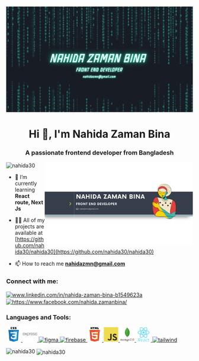 [![MasterHead](https://raw.githubusercontent.com/nahida30/nahida30/main/Banner.png
)](https://github.com/nahida30)

<h1 align="center">Hi 👋, I'm Nahida Zaman Bina</h1>
<h3 align="center">A passionate frontend developer from Bangladesh</h3>
<img align="right" alt="image" width="400" src="https://raw.githubusercontent.com/nahida30/nahida30/main/Banner2.png">


<p align="left"> <img src="https://komarev.com/ghpvc/?username=nahida30&label=Profile%20views&color=0e75b6&style=flat" alt="nahida30" /> </p>

- 🌱 I’m currently learning **React route, Next Js**

- 👨‍💻 All of my projects are available at [https://github.com/nahida30/nahida30](https://github.com/nahida30/nahida30)

- 📫 How to reach me **nahidazmn@gmail.com**

<h3 align="left">Connect with me:</h3>
<p align="left">
<a href="https://linkedin.com/in/www.linkedin.com/in/nahida-zaman-bina-b1549623a" target="blank"><img align="center" src="https://raw.githubusercontent.com/rahuldkjain/github-profile-readme-generator/master/src/images/icons/Social/linked-in-alt.svg" alt="www.linkedin.com/in/nahida-zaman-bina-b1549623a" height="30" width="40" /></a>
<a href="https://fb.com/https://www.facebook.com/nahida.zamanbina/" target="blank"><img align="center" src="https://raw.githubusercontent.com/rahuldkjain/github-profile-readme-generator/master/src/images/icons/Social/facebook.svg" alt="https://www.facebook.com/nahida.zamanbina/" height="30" width="40" /></a>
</p>

<h3 align="left">Languages and Tools:</h3>
<p align="left"> <a href="https://www.w3schools.com/css/" target="_blank" rel="noreferrer"> <img src="https://raw.githubusercontent.com/devicons/devicon/master/icons/css3/css3-original-wordmark.svg" alt="css3" width="40" height="40"/> </a> <a href="https://expressjs.com" target="_blank" rel="noreferrer"> <img src="https://raw.githubusercontent.com/devicons/devicon/master/icons/express/express-original-wordmark.svg" alt="express" width="40" height="40"/> </a> <a href="https://www.figma.com/" target="_blank" rel="noreferrer"> <img src="https://www.vectorlogo.zone/logos/figma/figma-icon.svg" alt="figma" width="40" height="40"/> </a> <a href="https://firebase.google.com/" target="_blank" rel="noreferrer"> <img src="https://www.vectorlogo.zone/logos/firebase/firebase-icon.svg" alt="firebase" width="40" height="40"/> </a> <a href="https://www.w3.org/html/" target="_blank" rel="noreferrer"> <img src="https://raw.githubusercontent.com/devicons/devicon/master/icons/html5/html5-original-wordmark.svg" alt="html5" width="40" height="40"/> </a> <a href="https://developer.mozilla.org/en-US/docs/Web/JavaScript" target="_blank" rel="noreferrer"> <img src="https://raw.githubusercontent.com/devicons/devicon/master/icons/javascript/javascript-original.svg" alt="javascript" width="40" height="40"/> </a> <a href="https://www.mongodb.com/" target="_blank" rel="noreferrer"> <img src="https://raw.githubusercontent.com/devicons/devicon/master/icons/mongodb/mongodb-original-wordmark.svg" alt="mongodb" width="40" height="40"/> </a> <a href="https://reactjs.org/" target="_blank" rel="noreferrer"> <img src="https://raw.githubusercontent.com/devicons/devicon/master/icons/react/react-original-wordmark.svg" alt="react" width="40" height="40"/> </a> <a href="https://tailwindcss.com/" target="_blank" rel="noreferrer"> <img src="https://www.vectorlogo.zone/logos/tailwindcss/tailwindcss-icon.svg" alt="tailwind" width="40" height="40"/> </a> </p>

<p><img align="left" src="https://github-readme-stats.vercel.app/api/top-langs?username=nahida30&show_icons=true&locale=en&layout=compact" alt="nahida30" /></p>

<p>&nbsp;<img align="center" src="https://github-readme-stats.vercel.app/api?username=nahida30&show_icons=true&locale=en" alt="nahida30" /></p>

